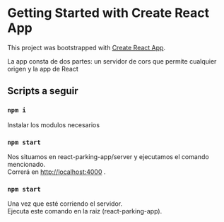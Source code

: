 # Getting Started with Create React App

This project was bootstrapped with [Create React App](https://github.com/facebook/create-react-app).

La app consta de dos partes: un servidor de cors que permite cualquier origen y la app de React

## Scripts a seguir

### `npm i`

Instalar los modulos necesarios

### `npm start`

Nos situamos en react-parking-app/server y ejecutamos el comando mencionado.\
Correrá en  [http://localhost:4000](http://localhost:4000) .

### `npm start`

Una vez que esté corriendo el servidor.\
Ejecuta este comando en la raiz (react-parking-app).

